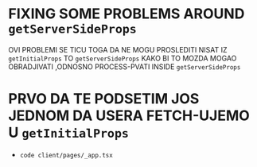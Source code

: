 # FIXING SOME PROBLEMS AROUND `getServerSideProps`

OVI PROBLEMI SE TICU TOGA DA NE MOGU PROSLEDITI NISAT IZ `getInitialProps` TO `getServerSideProps` KAKO BI TO MOZDA MOGAO OBRADJIVATI ,ODNOSNO PROCESS-PVATI INSIDE `getServerSideProps`

# PRVO DA TE PODSETIM JOS JEDNOM DA USERA FETCH-UJEMO U `getInitialProps`

- `code client/pages/_app.tsx`

